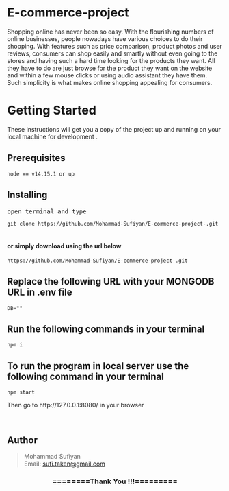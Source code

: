 # E-commerce-project

Shopping online has never been so easy. With the flourishing numbers of online
businesses, people nowadays have various choices to do their shopping. With features
such as price comparison, product photos and user reviews, consumers can shop easily 
and smartly without even going to the stores and having such a hard time looking for the
products they want. All they have to do are just browse for the product they want on the
website and within a few mouse clicks or using audio assistant they have them. Such 
simplicity is what makes online shopping appealing for consumers.


<h1>Getting Started</h1>
<p>These instructions will get you a copy of the project up and running on your local machine for development .</p>

<h2>Prerequisites</h2>
<code>node == v14.15.1 or up</code>

<h2>Installing</h2>
<pre>open terminal and type</pre>
<code>git clone https://github.com/Mohammad-Sufiyan/E-commerce-project-.git</code><br><br>

<h4>or simply download using the url below</h4>
<code>https://github.com/Mohammad-Sufiyan/E-commerce-project-.git</code><br>

<h2>Replace the following URL with your MONGODB URL in .env file</h2>
<code>DB=""</code><br>

<h2>Run the following commands in your terminal</h2>
<code>npm i</code><br>

<h2> To run the program in local server use the following command in your terminal </h2>
<code>npm start</code><br.>

<p>Then go to http://127.0.0.1:8080/ in your browser</p><br>


<h2>Author</h2>
<blockquote>

  Mohammad Sufiyan<br>
  Email: sufi.taken@gmail.com<br>

</blockquote>

<div align="center">
    <h3>========Thank You !!!=========</h3>
</div>
